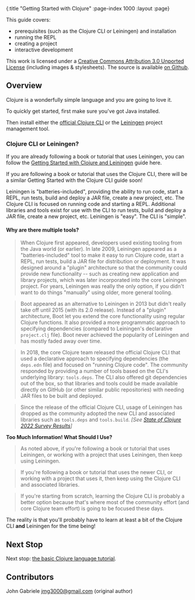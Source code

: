 {:title "Getting Started with Clojure"
 :page-index 1000
 :layout :page}

This guide covers:

 * prerequisites (such as the Clojure CLI or Leiningen) and installation
 * running the REPL
 * creating a project
 * interactive development

This work is licensed under a <a rel="license"
href="https://creativecommons.org/licenses/by/3.0/">Creative Commons
Attribution 3.0 Unported License</a> (including images &
stylesheets). The source is available [on
Github](https://github.com/clojure-doc/clojure-doc.github.io).


## Overview

Clojure is a wonderfully simple language and you are going to love
it.

To quickly get started, first make sure you've got Java installed.

Then install either the [official Clojure CLI](https://clojure.org/guides/deps_and_cli)
or the [Leiningen](https://leiningen.org/) project management
tool.

### Clojure CLI or Leiningen?

If you are already following a book or tutorial that uses Leiningen,
you can follow the [Getting Started with Clojure and Leiningen](/articles/tutorials/getting_started_lein)
guide here.

If you are following a book or tutorial that uses the Clojure CLI,
there will be a similar Getting Started with the Clojure CLI guide soon!

Leiningen is "batteries-included", providing the ability to run code, start a
REPL, run tests, build and deploy a JAR file, create a new project, etc.
The Clojure CLI is focused on running code and starting a REPL. Additional
libraries and tools exist for use with the CLI to run tests, build and deploy
a JAR file, create a new project, etc. Leiningen is "easy". The CLI is "simple".

#### Why are there multiple tools?

> When Clojure first appeared, developers used existing tooling from the Java
world (or earlier). In late 2009, Leiningen appeared as a "batteries-included"
tool to make it easy to run Clojure code, start a REPL, run tests, build a
JAR file for distribution or deployment. It was designed around a "plugin"
architecture so that the community could provide new functionality -- such as
creating new application and library projects, which was later incorporated
into the core Leiningen project. For years, Leiningen was really the only
option, if you didn't want to do things "manually" using older, more general
tooling.

> Boot appeared as an alternative to Leiningen in 2013 but didn't really take
off until 2015 (with its 2.0 release). Instead of a "plugin" architecture,
Boot let you extend the core functionality using regular Clojure functions.
It also provided a more programmatic approach to specifying dependencies
(compared to Leiningen's declarative `project.clj` file). Boot never
achieved the popularity of Leiningen and has mostly faded away over time.

> In 2018, the core Clojure team released the official Clojure CLI that used
a declarative approach to specifying dependencies (the `deps.edn` file) and
focused on "running Clojure code". The community responded by providing a
number of tools based on the CLI's underlying library: `tools.deps`.
The CLI also offered git dependencies out of the box, so that libraries and
tools could be made available directly on GitHub (or other similar public
repositories) with needing JAR files to be built and deployed.

> Since the release of the official Clojure CLI, usage of Leiningen has dropped
as the community adopted the new CLI and associated libraries such as
`tools.deps` and `tools.build`.
_[See [State of Clojure 2022 Survey Results](https://clojure.org/news/2022/06/02/state-of-clojure-2022)]_

**Too Much Information! What Should I Use?**

> As noted above, if you're following a book or tutorial that uses Leiningen,
or working with a project that uses Leiningen, then keep using Leiningen.

> If you're following a book or tutorial that uses the newer CLI, or working
with a project that uses it, then keep using the Clojure CLI and associated
libraries.

> If you're starting from scratch, learning the Clojure CLI is probably a
better option because that's where most of the community effort (and core
Clojure team effort) is going to be focused these days.

The reality is that you'll probably have to learn at least a bit of the Clojure CLI **and** Leiningen for the time being!


## Next Stop

Next stop: [the basic Clojure language tutorial](/articles/tutorials/introduction/).



## Contributors

John Gabriele <jmg3000@gmail.com> (original author)

